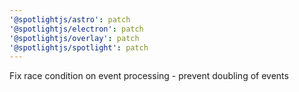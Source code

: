 ```yaml
---
'@spotlightjs/astro': patch
'@spotlightjs/electron': patch
'@spotlightjs/overlay': patch
'@spotlightjs/spotlight': patch
---
```


Fix race condition on event processing - prevent doubling of events
